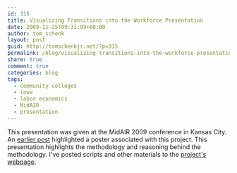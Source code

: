 ```yaml
---
id: 315
title: Visualizing Transitions into the Workforce Presentation
date: 2009-11-25T09:31:09+00:00
author: tom_schenk
layout: post
guid: http://tomschenkjr.net/?p=315
permalink: /blog/visualizing-transitions-into-the-workforce-presentation/
share: true
comment: true
categories: blog 
tags:
  - community colleges
  - iowa
  - labor economics
  - MidAIR
  - presentation
---
```

<script async class="speakerdeck-embed" data-id="4e80f61e16acd800600006a6" data-ratio="1.3333333333333333" src="//speakerdeck.com/assets/embed.js"></script>

This presentation was given at the MidAIR 2009 conference in Kansas City. An <a href="http://tomschenkjr.net/2009/10/21/visualizing-transitions-into-the-workforce/">earlier post</a> highlighted a poster associated with this project. This presentation highlights the methodology and reasoning behind the methodology. I've posted scripts and other materials to the <a href="http://tomschenkjr.net/research/visualizing-transitions-from-education-to-industries/">project's webpage</a>.